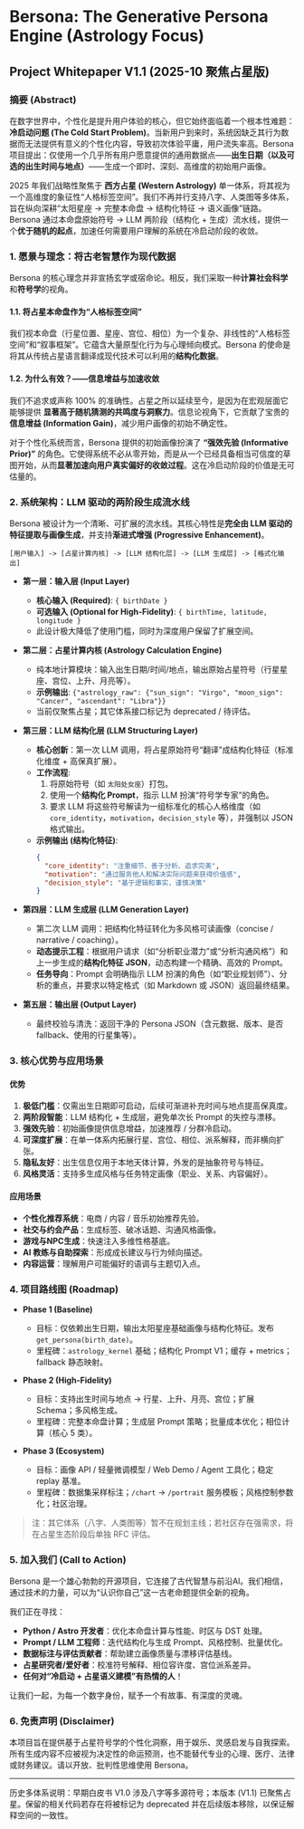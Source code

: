 # Bersona: The Generative Persona Engine (Astrology Focus)
## Project Whitepaper V1.1 (2025-10 聚焦占星版)

### **摘要 (Abstract)**

在数字世界中，个性化是提升用户体验的核心，但它始终面临着一个根本性难题：**冷启动问题 (The Cold Start Problem)**。当新用户到来时，系统因缺乏其行为数据而无法提供有意义的个性化内容，导致初次体验平庸，用户流失率高。Bersona 项目提出：仅使用一个几乎所有用户愿意提供的通用数据点——**出生日期（以及可选的出生时间与地点）**——生成一个即时、深刻、高维度的初始用户画像。

2025 年我们战略性聚焦于 **西方占星 (Western Astrology)** 单一体系，将其视为一个高维度的象征性“人格标签空间”。我们不再并行支持八字、人类图等多体系，旨在纵向深耕“太阳星座 → 完整本命盘 → 结构化特征 → 语义画像”链路。Bersona 通过本命盘原始符号 → LLM 两阶段（结构化 + 生成）流水线，提供一个**优于随机的起点**，加速任何需要用户理解的系统在冷启动阶段的收敛。

### **1. 愿景与理念：将古老智慧作为现代数据**

Bersona 的核心理念并非宣扬玄学或宿命论。相反，我们采取一种**计算社会科学**和**符号学**的视角。

#### **1.1. 将占星本命盘作为“人格标签空间”**
我们视本命盘（行星位置、星座、宫位、相位）为一个复杂、非线性的“人格标签空间”和“叙事框架”。它蕴含大量原型化行为与心理倾向模式。Bersona 的使命是将其从传统占星语言翻译成现代技术可以利用的**结构化数据**。

#### **1.2. 为什么有效？——信息增益与加速收敛**
我们不追求或声称 100% 的准确性。占星之所以延续至今，是因为在宏观层面它能够提供 **显著高于随机猜测的共鸣度与洞察力**。信息论视角下，它贡献了宝贵的 **信息增益 (Information Gain)**，减少用户画像的初始不确定性。

对于个性化系统而言，Bersona 提供的初始画像扮演了 **“强效先验 (Informative Prior)”** 的角色。它使得系统不必从零开始，而是从一个已经具备相当可信度的草图开始，从而**显著加速向用户真实偏好的收敛过程**。这在冷启动阶段的价值是无可估量的。

### **2. 系统架构：LLM 驱动的两阶段生成流水线**

Bersona 被设计为一个清晰、可扩展的流水线。其核心特性是**完全由 LLM 驱动的特征提取与画像生成**，并支持**渐进式增强 (Progressive Enhancement)**。

```
[用户输入] -> [占星计算内核] -> [LLM 结构化层] -> [LLM 生成层] -> [格式化输出]
```

*   **第一层：输入层 (Input Layer)**
    *   **核心输入 (Required)**: `{ birthDate }`
    *   **可选输入 (Optional for High-Fidelity)**: `{ birthTime, latitude, longitude }`
    *   此设计极大降低了使用门槛，同时为深度用户保留了扩展空间。

*   **第二层：占星计算内核 (Astrology Calculation Engine)**
    *   纯本地计算模块：输入出生日期/时间/地点，输出原始占星符号（行星星座、宫位、上升、月亮等）。
    *   **示例输出**: `{"astrology_raw": {"sun_sign": "Virgo", "moon_sign": "Cancer", "ascendant": "Libra"}}`
    *   当前仅聚焦占星；其它体系接口标记为 deprecated / 待评估。

*   **第三层：LLM 结构化层 (LLM Structuring Layer)**
    *   **核心创新**：第一次 LLM 调用，将占星原始符号“翻译”成结构化特征（标准化维度 + 高保真扩展）。
    *   **工作流程**:
        1.  将原始符号（如 `太阳处女座`）打包。
        2.  使用一个**结构化 Prompt**，指示 LLM 扮演“符号学专家”的角色。
        3.  要求 LLM 将这些符号解读为一组标准化的核心人格维度（如 `core_identity`，`motivation`，`decision_style` 等），并强制以 JSON 格式输出。
    *   **示例输出 (结构化特征)**:
        ```json
        {
          "core_identity": "注重细节、善于分析、追求完美",
          "motivation": "通过服务他人和解决实际问题来获得价值感",
          "decision_style": "基于逻辑和事实，谨慎决策"
        }
        ```

*   **第四层：LLM 生成层 (LLM Generation Layer)**
    *   第二次 LLM 调用：把结构化特征转化为多风格可读画像（concise / narrative / coaching）。
    *   **动态提示工程**：根据用户请求（如“分析职业潜力”或“分析沟通风格”）和上一步生成的**结构化特征 JSON**，动态构建一个精确、高效的 Prompt。
    *   **任务导向**：Prompt 会明确指示 LLM 扮演的角色（如“职业规划师”）、分析的重点，并要求以特定格式（如 Markdown 或 JSON）返回最终结果。

*   **第五层：输出层 (Output Layer)**
    *   最终校验与清洗：返回干净的 Persona JSON（含元数据、版本、是否 fallback、使用的行星集等）。

### **3. 核心优势与应用场景**

#### **优势**
1. **极低门槛**：仅需出生日期即可启动，后续可渐进补充时间与地点提高保真度。
2. **两阶段智能**：LLM 结构化 + 生成层，避免单次长 Prompt 的失控与漂移。
3. **强效先验**：初始画像提供信息增益，加速推荐 / 分群冷启动。
4. **可深度扩展**：在单一体系内拓展行星、宫位、相位、派系解释，而非横向扩张。
5. **隐私友好**：出生信息仅用于本地天体计算，外发的是抽象符号与特征。
6. **风格灵活**：支持多生成风格与任务特定画像（职业、关系、内容偏好）。

#### **应用场景**
* **个性化推荐系统**：电商 / 内容 / 音乐初始推荐先验。
* **社交与约会产品**：生成标签、破冰话题、沟通风格画像。
* **游戏与NPC生成**：快速注入多维性格基底。
* **AI 教练与自助探索**：形成成长建议与行为倾向描述。
* **内容运营**：理解用户可能偏好的语调与主题切入点。

### **4. 项目路线图 (Roadmap)**

* **Phase 1 (Baseline)**
    * 目标：仅依赖出生日期，输出太阳星座基础画像与结构化特征。发布 `get_persona(birth_date)`。
    * 里程碑：`astrology_kernel` 基础；结构化 Prompt V1；缓存 + metrics；fallback 静态映射。

* **Phase 2 (High-Fidelity)**
    * 目标：支持出生时间与地点 → 行星、上升、月亮、宫位；扩展 Schema；多风格生成。
    * 里程碑：完整本命盘计算；生成层 Prompt 策略；批量成本优化；相位计算（核心 5 类）。

* **Phase 3 (Ecosystem)**
    * 目标：画像 API / 轻量微调模型 / Web Demo / Agent 工具化；稳定 replay 基准。
    * 里程碑：数据集采样标注；`/chart` → `/portrait` 服务模板；风格控制参数化；社区治理。

> 注：其它体系（八字、人类图等）暂不在规划主线；若社区存在强需求，将在占星生态阶段后单独 RFC 评估。

### **5. 加入我们 (Call to Action)**

Bersona 是一个雄心勃勃的开源项目，它连接了古代智慧与前沿AI。我们相信，通过技术的力量，可以为“认识你自己”这一古老命题提供全新的视角。

我们正在寻找：
* **Python / Astro 开发者**：优化本命盘计算与性能、时区与 DST 处理。
* **Prompt / LLM 工程师**：迭代结构化与生成 Prompt、风格控制、批量优化。
* **数据标注与评估贡献者**：帮助建立画像质量与漂移评估基线。
* **占星研究者/爱好者**：校准符号解释、相位容许度、宫位派系差异。
* **任何对“冷启动 + 占星语义建模”有热情的人**！

让我们一起，为每一个数字身份，赋予一个有故事、有深度的灵魂。

### **6. 免责声明 (Disclaimer)**

本项目旨在提供基于占星符号学的个性化洞察，用于娱乐、灵感启发与自我探索。所有生成内容不应被视为决定性的命运预测，也不能替代专业的心理、医疗、法律或财务建议。请以开放、批判性思维使用 Bersona。

---

历史多体系说明：早期白皮书 V1.0 涉及八字等多源符号；本版本 (V1.1) 已聚焦占星。保留的相关代码若存在将被标记为 deprecated 并在后续版本移除，以保证解释空间的一致性。